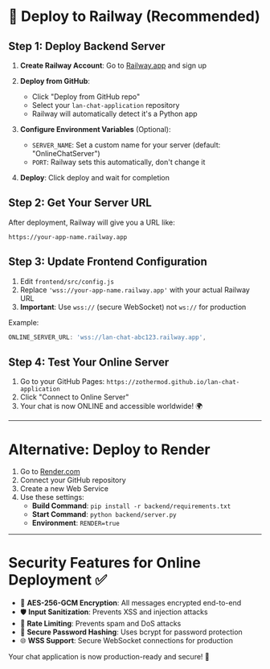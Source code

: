 # 🚀 Deploy to Railway (Recommended)

## Step 1: Deploy Backend Server

1. **Create Railway Account**: Go to [Railway.app](https://railway.app) and sign up
2. **Deploy from GitHub**: 
   - Click "Deploy from GitHub repo"
   - Select your `lan-chat-application` repository
   - Railway will automatically detect it's a Python app

3. **Configure Environment Variables** (Optional):
   - `SERVER_NAME`: Set a custom name for your server (default: "OnlineChatServer")
   - `PORT`: Railway sets this automatically, don't change it

4. **Deploy**: Click deploy and wait for completion

## Step 2: Get Your Server URL

After deployment, Railway will give you a URL like:
```
https://your-app-name.railway.app
```

## Step 3: Update Frontend Configuration

1. Edit `frontend/src/config.js`
2. Replace `'wss://your-app-name.railway.app'` with your actual Railway URL
3. **Important**: Use `wss://` (secure WebSocket) not `ws://` for production

Example:
```javascript
ONLINE_SERVER_URL: 'wss://lan-chat-abc123.railway.app',
```

## Step 4: Test Your Online Server

1. Go to your GitHub Pages: `https://zothermod.github.io/lan-chat-application`
2. Click "Connect to Online Server"
3. Your chat is now ONLINE and accessible worldwide! 🌍

---

# Alternative: Deploy to Render

1. Go to [Render.com](https://render.com)
2. Connect your GitHub repository
3. Create a new Web Service
4. Use these settings:
   - **Build Command**: `pip install -r backend/requirements.txt`
   - **Start Command**: `python backend/server.py`
   - **Environment**: `RENDER=true`

---

# Security Features for Online Deployment ✅

- 🔐 **AES-256-GCM Encryption**: All messages encrypted end-to-end
- 🛡️ **Input Sanitization**: Prevents XSS and injection attacks  
- 🚦 **Rate Limiting**: Prevents spam and DoS attacks
- 🔑 **Secure Password Hashing**: Uses bcrypt for password protection
- 🌐 **WSS Support**: Secure WebSocket connections for production

Your chat application is now production-ready and secure! 🎉